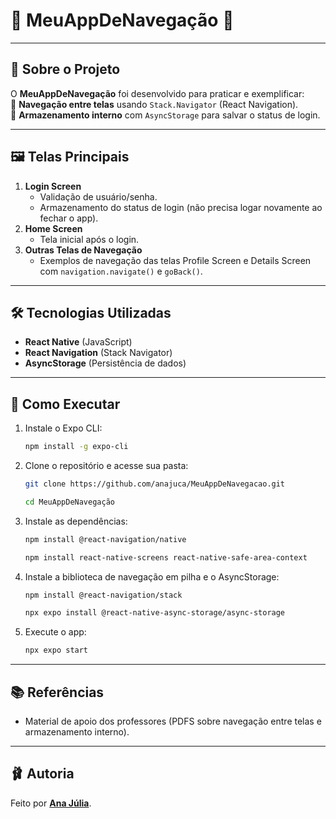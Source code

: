 # 🎀 **MeuAppDeNavegação** 🎀  

---

## 🍒 **Sobre o Projeto**  
O **MeuAppDeNavegação** foi desenvolvido para praticar e exemplificar:  
💌 **Navegação entre telas** usando `Stack.Navigator` (React Navigation).  
💌 **Armazenamento interno** com `AsyncStorage` para salvar o status de login.  

---

## 🖼️ **Telas Principais**  
1. **Login Screen**  
   - Validação de usuário/senha.  
   - Armazenamento do status de login (não precisa logar novamente ao fechar o app).  
2. **Home Screen**  
   - Tela inicial após o login.  
3. **Outras Telas de Navegação**  
   - Exemplos de navegação das telas Profile Screen e Details Screen com `navigation.navigate()` e `goBack()`.  

---

## 🛠️ **Tecnologias Utilizadas**  
- **React Native** (JavaScript)  
- **React Navigation** (Stack Navigator)  
- **AsyncStorage** (Persistência de dados)  

---

## 🦢 **Como Executar**

1. Instale o Expo CLI:  
   ```bash
   npm install -g expo-cli
   ```
2. Clone o repositório e acesse sua pasta:  
   ```bash
   git clone https://github.com/anajuca/MeuAppDeNavegacao.git
   ```
   ```bash
   cd MeuAppDeNavegação
   ```
3. Instale as dependências:  
   ```bash
   npm install @react-navigation/native
   ```
   ```bash
   npm install react-native-screens react-native-safe-area-context
   ```
4. Instale a biblioteca de navegação em pilha e o AsyncStorage:  
   ```bash
   npm install @react-navigation/stack
   ```
   ```bash
   npx expo install @react-native-async-storage/async-storage
   ```
5. Execute o app:  
   ```bash
   npx expo start
   ```

---

## 📚 **Referências**  
- Material de apoio dos professores (PDFS sobre navegação entre telas e armazenamento interno).  

---

## 🩰 **Autoria**  
Feito por [**Ana Júlia**](https://github.com/anajuca).  
